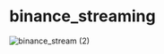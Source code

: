 # binance_streaming

![binance_stream (2)](https://github.com/PonlawatRocket/binance_streaming/assets/149598125/b1033e42-f91a-46d0-b602-3a365de347b2)
